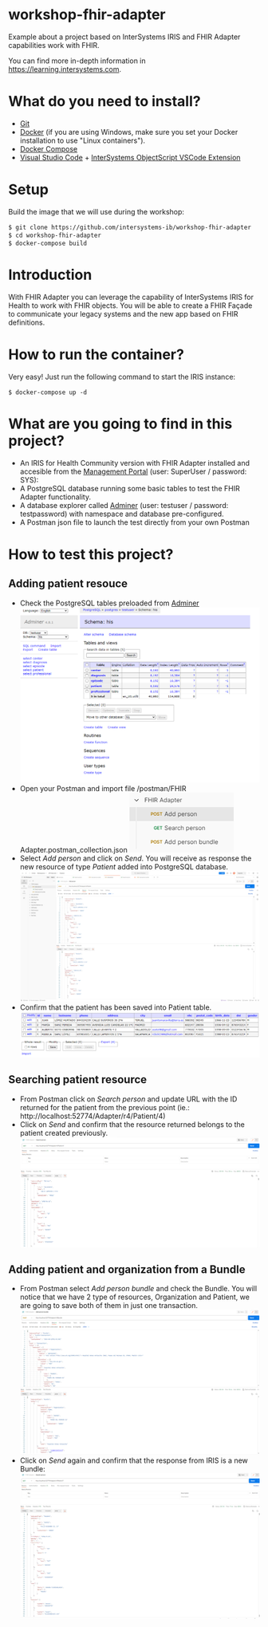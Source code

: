 # workshop-fhir-adapter
Example about a project based on InterSystems IRIS and FHIR Adapter capabilities work with FHIR.

You can find more in-depth information in https://learning.intersystems.com.


# What do you need to install? 
* [Git](https://git-scm.com/downloads) 
* [Docker](https://www.docker.com/products/docker-desktop) (if you are using Windows, make sure you set your Docker installation to use "Linux containers").
* [Docker Compose](https://docs.docker.com/compose/install/)
* [Visual Studio Code](https://code.visualstudio.com/download) + [InterSystems ObjectScript VSCode Extension](https://marketplace.visualstudio.com/items?itemName=daimor.vscode-objectscript)

# Setup
Build the image that we will use during the workshop:

```console
$ git clone https://github.com/intersystems-ib/workshop-fhir-adapter
$ cd workshop-fhir-adapter
$ docker-compose build
```

# Introduction
With FHIR Adapter you can leverage the capability of InterSystems IRIS for Health to work with FHIR objects. You will be able to create a FHIR Façade to communicate your legacy systems and the new app based on FHIR definitions.

# How to run the container?
Very easy! Just run the following command to start the IRIS instance:

```console
$ docker-compose up -d
```

# What are you going to find in this project?
* An IRIS for Health Community version with FHIR Adapter installed and accesible from the [Management Portal](http://localhost:52774/csp/sys/UtilHome.csp) (user: SuperUser / password: SYS):
* A PostgreSQL database running some basic tables to test the FHIR Adapter functionality.
* A database explorer called [Adminer](http://localhost:8080/?pgsql=postgres&username=testuser&db=testuser&ns=his) (user: testuser / password: testpassword) with namespace and database pre-configured.
* A Postman json file to launch the test directly from your own Postman

# How to test this project?
## Adding patient resouce
* Check the PostgreSQL tables preloaded from [Adminer](http://localhost:8080/?pgsql=postgres&username=testuser&db=testuser&ns=his)
![image](https://github.com/intersystems-ib/workshop-fhir-adapter/blob/main/assets/adminer.png)
* Open your Postman and import file /postman/FHIR Adapter.postman_collection.json
![image](https://github.com/intersystems-ib/workshop-fhir-adapter/blob/main/assets/import.png)
* Select *Add person* and click on *Send*. You will receive as response the new resource of type *Patient* added into PostgreSQL database.
![image](https://github.com/intersystems-ib/workshop-fhir-adapter/blob/main/assets/add.png)
* Confirm that the patient has been saved into Patient table.
![image](https://github.com/intersystems-ib/workshop-fhir-adapter/blob/main/assets/new_patient.png)
## Searching patient resource
* From Postman click on *Search person* and update URL with the ID returned for the patient from the previous point (ie.: http://localhost:52774/Adapter/r4/Patient/4)
* Click on *Send* and confirm that the resource returned belongs to the patient created previously.
![image](https://github.com/intersystems-ib/workshop-fhir-adapter/blob/main/assets/search.png)
## Adding patient and organization from a Bundle
* From Postman select *Add person bundle* and check the Bundle. You will notice that we have 2 type of resources, Organization and Patient, we are going to save both of them in just one transaction.
![image](https://github.com/intersystems-ib/workshop-fhir-adapter/blob/main/assets/add_bundle.png)
* Click on *Send* again and confirm that the response from IRIS is a new Bundle:
![image](https://github.com/intersystems-ib/workshop-fhir-adapter/blob/main/assets/search_bundle.png)



  
